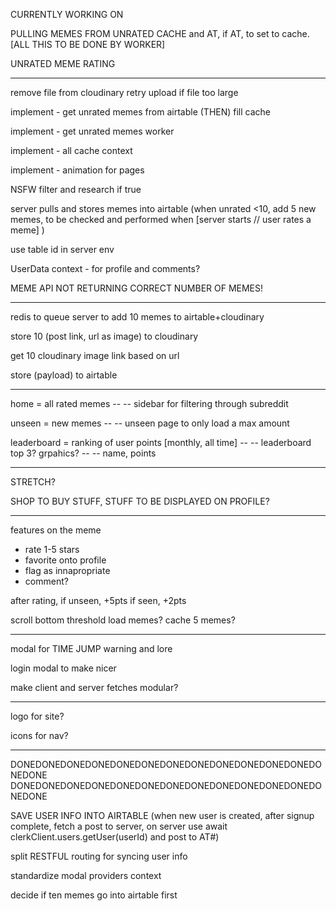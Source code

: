 CURRENTLY WORKING ON

PULLING MEMES FROM UNRATED CACHE and AT, if AT, to set to cache. [ALL THIS TO BE DONE BY WORKER]

UNRATED MEME RATING


---------------------------------------------------------------------

remove file from cloudinary retry upload if file too large

implement - get unrated memes from airtable (THEN) fill cache

implement - get unrated memes worker

implement - all cache context

implement - animation for pages




NSFW filter and research if true

server pulls and stores memes into airtable (when unrated <10, add 5 new memes, to be checked and performed when
                            [server starts // user rates a meme] )

use table id in server env

UserData context - for profile and comments?


MEME API NOT RETURNING CORRECT NUMBER OF MEMES!


--------------------------------------------------------------------

redis to queue server to add 10 memes to airtable+cloudinary

store 10 (post link, url as image) to cloudinary

get 10 cloudinary image link based on url

store (payload) to airtable



---------------------------------------------------------------------

home = all rated memes
-- -- sidebar for filtering through subreddit


unseen = new memes
-- -- unseen page to only load a max amount


leaderboard = ranking of user points
                            [monthly, all time]
-- -- leaderboard top 3? grpahics?
-- -- name, points


--------------------------------------------------------------------
STRETCH?

SHOP TO BUY STUFF, STUFF TO BE DISPLAYED ON PROFILE?



----------------------------------------------------------------------

features on the meme
- rate 1-5 stars
- favorite onto profile
- flag as innapropriate
- comment?

after rating,
if unseen, +5pts
if seen, +2pts


scroll bottom threshold load memes?
cache 5 memes?

----------------------------------------

modal for TIME JUMP warning and lore

login modal to make nicer


make client and server fetches modular?



-------------------------------------------



logo for site?

icons for nav?


-----------------------------------

DONEDONEDONEDONEDONEDONEDONEDONEDONEDONEDONEDONEDONEDONE
DONEDONEDONEDONEDONEDONEDONEDONEDONEDONEDONEDONEDONEDONE

SAVE USER INFO INTO AIRTABLE (when new user is created, after signup complete, fetch a post to server,
                            on server use await clerkClient.users.getUser(userId) and post to AT#)

split RESTFUL routing for syncing user info

standardize modal providers context

decide if ten memes go into airtable first
